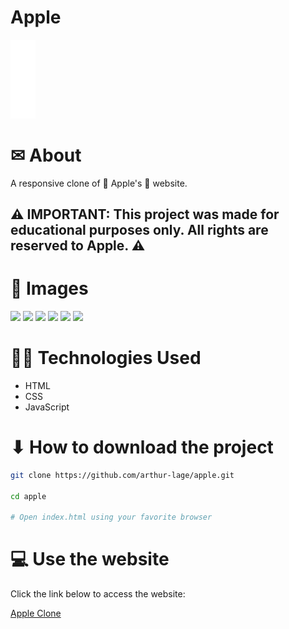 <h1>Apple</h1>

<img src="assets/logo-header.svg" width="40" />

# ✉ About

A responsive clone of 🍎 Apple's 🍎 website.

## ⚠ IMPORTANT: This project was made for educational purposes only. All rights are reserved to Apple. ⚠

# 🌆 Images

<img src="assets/screenshot-1" />
<img src="assets/screenshot-2" />
<img src="assets/screenshot-3" />
<img src="assets/screenshot-4" />
<img src="assets/screenshot-5" />
<img src="assets/screenshot-6" />

# 👩‍💻 Technologies Used

- HTML
- CSS
- JavaScript

# ⬇ How to download the project

```bash
git clone https://github.com/arthur-lage/apple.git

cd apple

# Open index.html using your favorite browser
```

# 💻 Use the website

Click the link below to access the website:

[Apple Clone](https://apple-al.vercel.app)
